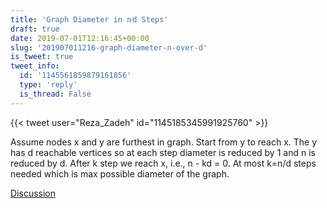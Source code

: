 ```yaml
---
title: 'Graph Diameter in n⁄d Steps'
draft: true
date: 2019-07-01T12:16:45+00:00
slug: '201907011216-graph-diameter-n-over-d'
is_tweet: true
tweet_info:
  id: '1145561859879161856'
  type: 'reply'
  is_thread: False
---
```




{{< tweet user="Reza_Zadeh" id="1145185345991925760" >}}

Assume nodes x and y are furthest in graph. Start from y to reach x. The y has d reachable vertices so at each step diameter is reduced by 1 and n is reduced by d. After k step we reach x, i.e., n - kd = 0. At most k=n/d steps needed which is max possible diameter of the graph.

[Discussion](https://x.com/sytelus/status/1145561859879161856)
